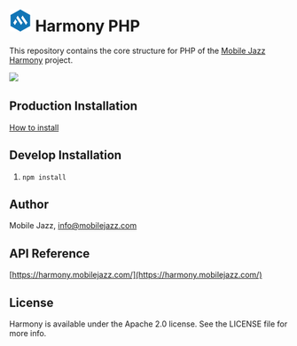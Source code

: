 # ![Mobile Jazz Badge](https://raw.githubusercontent.com/mobilejazz/metadata/master/images/icons/mj-40x40.png) Harmony PHP

This repository contains the core structure for PHP of the [Mobile Jazz Harmony](https://harmony.mobilejazz.com/docs/introduction) project.

![](https://github.com/mobilejazz/harmony-php/workflows/Static%20Analysis/badge.svg)

## Production Installation

[How to install](https://harmony.mobilejazz.com/docs/getting-started/setup/#php)

## Develop Installation

1. `npm install`

## Author

Mobile Jazz, info@mobilejazz.com

## API Reference

[https://harmony.mobilejazz.com/](https://harmony.mobilejazz.com/)

## License

Harmony is available under the Apache 2.0 license. See the LICENSE file for more info.
